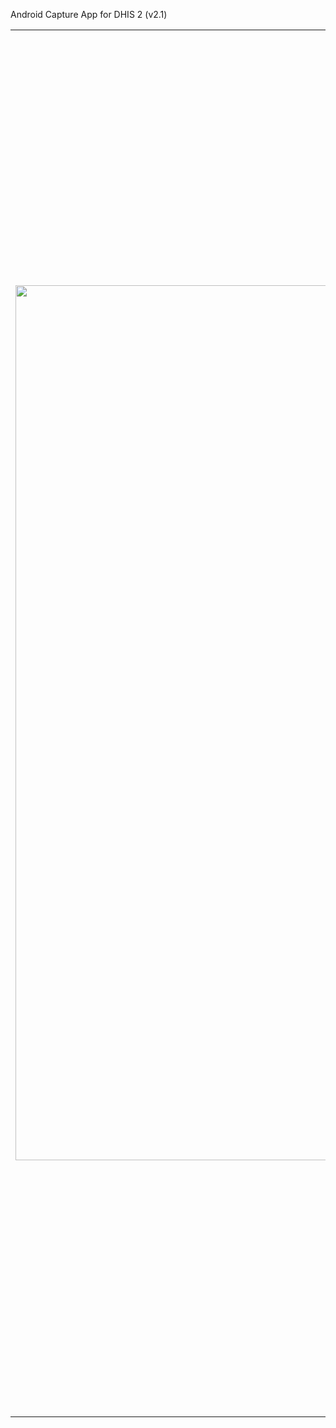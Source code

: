 Android Capture App for DHIS 2 (v2.1)

<table>
<tbody>
<tr>
<td> <img src="https://s3-eu-west-1.amazonaws.com/content.dhis2.org/dhis2-android/android-chrome-384x384.png" width="1400"></td>
<td>The new <strong>DHIS2 Android App</strong> allows offline data capture across all DHIS2 data models. Data and metadata are automatically synchronized whenever there is internet access, always keeping the most relevant data for the logged user in the device.

The app is compatible and we support <strong>2.34</strong>, <strong>2.33</strong>, <strong>2.32</strong>, and <strong>2.31</strong>.  And has no breaking changes with <strong>2.29</strong>.

The main new features include:
- Increase data set row headers
- Grouping events by program stage in the TEI Dashboard
- Filter events in the TEI Dashboard
- Improved error messages when saving events and enrollments
- QR and Barcode support for data elements and attributes
- Extended rendering options
- New form section navigation for events and enrollment
- Notes for events
- New filter based on user assignment

You can find in Jira details on the [functional improvements](https://jira.dhis2.org/issues/?filter=11837) and [bugs fixed](https://jira.dhis2.org/issues/?filter=11838) in this version.

Remember to check the [documentation](https://www.dhis2.org/android-documentation) for detailed information of the features included in the App and how to configure DHIS2 to use it.

Please create a [Jira](https://jira.dhis2.org/secure/Dashboard.jspa) Issue if you find a bug or you want to propose a new functionality. [Project: Android App for DHIS2 | Component: AndroidApp].

</td>
</tr>
</tbody>
</table>